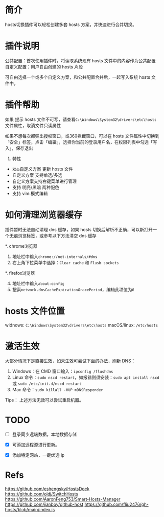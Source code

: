 # 简介
hosts切换插件可以轻松创建多套 hosts 方案，并快速进行合并切换。

# 插件说明

公共配置：首次使用插件时，将读取系统现有 hosts 文件中的内容作为公共配置
自定义配置：用户自由创建的 hosts 片段

可自由选择一个或多个自定义方案，和公共配置合并后，一起写入系统 hosts 文件中。

# 插件帮助

如果 提示 hosts 文件不可写，请查看`C:\Windows\System32\drivers\etc\hosts`文件属性，取消文件只读属性

如果不想每次都弹出授权窗口，或360拦截窗口，可以在 hosts 文件属性中切换到「安全」标签，点击「编辑」，选择你当前的登录用户名，在权限列表中勾选「写入」，保存退出

1. 特性

- `双击`自定义方案 更新 hosts 文件
- 自定义方案 支持单选/多选
- 自定义方案支持右键菜单进行管理
- 支持 明亮/黑暗 两种配色
- 支持 vim 模式编辑

# 如何清理浏览器缓存

插件暂时无法自动清理 dns 缓存，如果 hosts 切换后解析不正确，可以新打开一个无痕浏览标签，或参考以下方法清空 dns 缓存

*. chrome浏览器

1. 地址栏中输入`chrome://net-internals/#dns`
2. 右上角下拉菜单中选择：`Clear cache` 和 `Flush sockets`

*.  firefox浏览器

4. 地址栏中输入`about:config`
5. 搜索`network.dnsCacheExpirationGracePeriod`，编辑此项值为`0`

# hosts 文件位置
widnows: `C:\Windows\System32\drivers\etc\hosts`
macOS/linux: `/etc/hosts`


# 激活生效

大部分情况下是直接生效，如未生效可尝试下面的办法，刷新 DNS：

1. Windows：在 CMD 窗口输入：`ipconfig /flushdns`
2. Linux 命令：`sudo nscd restart`，如报错则须安装：`sudo apt install nscd` 或 `sudo /etc/init.d/nscd restart`
3. Mac 命令：`sudo killall -HUP mDNSResponder`

Tips： 上述方法无效可以尝试重启机器。



# TODO
- [ ] 登录同步远端数据，本地数据存储
- [x] 可添加远程源进行更新。
- [x] 添加特定网站，一键优选 ip


# Refs
https://github.com/eshengsky/HostsDock
https://github.com/oldj/SwitchHosts
https://github.com/AaronFeng753/Smart-Hosts-Manager
https://github.com/jianboy/github-host
https://github.com/fliu2476/gh-hosts/blob/main/index.js